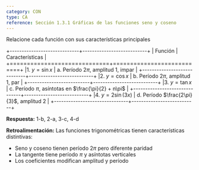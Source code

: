 ```yaml
---
category: CON
type: CA
reference: Sección 1.3.1 Gráficas de las funciones seno y coseno
---
```


Relacione cada función con sus características principales

+-----------------------------+---------------------------+
| Función                     | Características           |
+=============================+===========================+
|1. $y = \sin x$               | a. Período $2\pi$, amplitud 1, impar |
+-----------------------------+---------------------------+
|2. $y = \cos x$               | b. Período $2\pi$, amplitud 1, par |
+--------------------------+---------------------------+
|3. $y = \tan x$               | c. Período $\pi$, asíntotas en $\frac{\pi}{2} + n\pi$ |
+-------------------------------+---------------------------+
|4. $y = 2\sin(3x)$            | d. Período $\frac{2\pi}{3}$, amplitud 2 |
+-------------------------------+---------------------------+

**Respuesta:** 1-b, 2-a, 3-c, 4-d

**Retroalimentación:**
Las funciones trigonométricas tienen características distintivas:
- Seno y coseno tienen período $2\pi$ pero diferente paridad
- La tangente tiene período $\pi$ y asíntotas verticales
- Los coeficientes modifican amplitud y período
